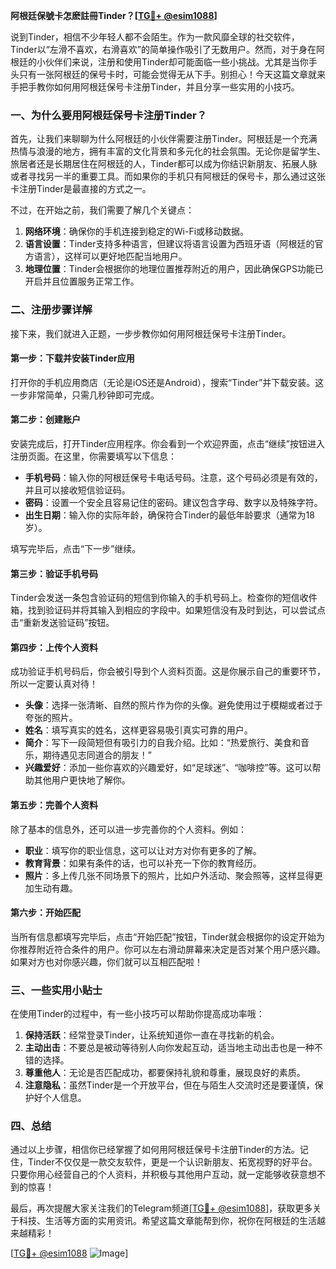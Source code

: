 **阿根廷保號卡怎麽註冊Tinder？[[TG💪+ @esim1088](https://t.me/s/esim1088)]**

说到Tinder，相信不少年轻人都不会陌生。作为一款风靡全球的社交软件，Tinder以“左滑不喜欢，右滑喜欢”的简单操作吸引了无数用户。然而，对于身在阿根廷的小伙伴们来说，注册和使用Tinder却可能面临一些小挑战。尤其是当你手头只有一张阿根廷的保号卡时，可能会觉得无从下手。别担心！今天这篇文章就来手把手教你如何用阿根廷保号卡注册Tinder，并且分享一些实用的小技巧。

### 一、为什么要用阿根廷保号卡注册Tinder？

首先，让我们来聊聊为什么阿根廷的小伙伴需要注册Tinder。阿根廷是一个充满热情与浪漫的地方，拥有丰富的文化背景和多元化的社会氛围。无论你是留学生、旅居者还是长期居住在阿根廷的人，Tinder都可以成为你结识新朋友、拓展人脉或者寻找另一半的重要工具。而如果你的手机只有阿根廷的保号卡，那么通过这张卡注册Tinder是最直接的方式之一。

不过，在开始之前，我们需要了解几个关键点：

1. **网络环境**：确保你的手机连接到稳定的Wi-Fi或移动数据。
2. **语言设置**：Tinder支持多种语言，但建议将语言设置为西班牙语（阿根廷的官方语言），这样可以更好地匹配当地用户。
3. **地理位置**：Tinder会根据你的地理位置推荐附近的用户，因此确保GPS功能已开启并且位置服务正常工作。

### 二、注册步骤详解

接下来，我们就进入正题，一步步教你如何用阿根廷保号卡注册Tinder。

#### 第一步：下载并安装Tinder应用

打开你的手机应用商店（无论是iOS还是Android），搜索“Tinder”并下载安装。这一步非常简单，只需几秒钟即可完成。

#### 第二步：创建账户

安装完成后，打开Tinder应用程序。你会看到一个欢迎界面，点击“继续”按钮进入注册页面。在这里，你需要填写以下信息：

- **手机号码**：输入你的阿根廷保号卡电话号码。注意，这个号码必须是有效的，并且可以接收短信验证码。
- **密码**：设置一个安全且容易记住的密码。建议包含字母、数字以及特殊字符。
- **出生日期**：输入你的实际年龄，确保符合Tinder的最低年龄要求（通常为18岁）。

填写完毕后，点击“下一步”继续。

#### 第三步：验证手机号码

Tinder会发送一条包含验证码的短信到你输入的手机号码上。检查你的短信收件箱，找到验证码并将其输入到相应的字段中。如果短信没有及时到达，可以尝试点击“重新发送验证码”按钮。

#### 第四步：上传个人资料

成功验证手机号码后，你会被引导到个人资料页面。这是你展示自己的重要环节，所以一定要认真对待！

- **头像**：选择一张清晰、自然的照片作为你的头像。避免使用过于模糊或者过于夸张的照片。
- **姓名**：填写真实的姓名，这样更容易吸引真实可靠的用户。
- **简介**：写下一段简短但有吸引力的自我介绍。比如：“热爱旅行、美食和音乐，期待遇见志同道合的朋友！”
- **兴趣爱好**：添加一些你喜欢的兴趣爱好，如“足球迷”、“咖啡控”等。这可以帮助其他用户更快地了解你。

#### 第五步：完善个人资料

除了基本的信息外，还可以进一步完善你的个人资料。例如：

- **职业**：填写你的职业信息，这可以让对方对你有更多的了解。
- **教育背景**：如果有条件的话，也可以补充一下你的教育经历。
- **照片**：多上传几张不同场景下的照片，比如户外活动、聚会照等，这样显得更加生动有趣。

#### 第六步：开始匹配

当所有信息都填写完毕后，点击“开始匹配”按钮，Tinder就会根据你的设定开始为你推荐附近符合条件的用户。你可以左右滑动屏幕来决定是否对某个用户感兴趣。如果对方也对你感兴趣，你们就可以互相匹配啦！

### 三、一些实用小贴士

在使用Tinder的过程中，有一些小技巧可以帮助你提高成功率哦：

1. **保持活跃**：经常登录Tinder，让系统知道你一直在寻找新的机会。
2. **主动出击**：不要总是被动等待别人向你发起互动，适当地主动出击也是一种不错的选择。
3. **尊重他人**：无论是否匹配成功，都要保持礼貌和尊重，展现良好的素质。
4. **注意隐私**：虽然Tinder是一个开放平台，但在与陌生人交流时还是要谨慎，保护好个人信息。

### 四、总结

通过以上步骤，相信你已经掌握了如何用阿根廷保号卡注册Tinder的方法。记住，Tinder不仅仅是一款交友软件，更是一个认识新朋友、拓宽视野的好平台。只要你用心经营自己的个人资料，并积极与其他用户互动，就一定能够收获意想不到的惊喜！

最后，再次提醒大家关注我们的Telegram频道[[TG💪+ @esim1088](https://t.me/s/esim1088)]，获取更多关于科技、生活等方面的实用资讯。希望这篇文章能帮到你，祝你在阿根廷的生活越来越精彩！

[[TG💪+ @esim1088](https://t.me/s/esim1088) ![Image](https://i.postimg.cc/4NQfJmqS/Snipaste-2025-05-13-00-14-12.png)]